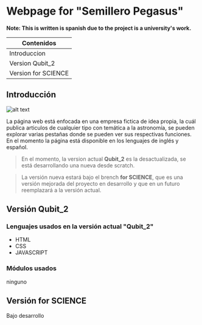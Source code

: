 # Webpage for "Semillero Pegasus"

**Note: This is written is spanish due to the project is a university's work.**

|      Contenidos     | 
| ------------------- |
| Introduccion        |
| Version Qubit_2     |
| Version for SCIENCE |

## Introducción

![alt text][logo]



La página web está enfocada en una empresa fictica de idea propia, la cuál publica articulos de cualquier tipo      con temática a la astronomía, se pueden explorar varias pestañas donde se pueden ver sus respectivas funciones. En el momento la página está disponible en los lenguajes de inglés y español.

>En el momento, la version actual **Qubit_2** es la desactualizada, se está desarrollando una nueva desde scratch. 

>La versión nueva estará bajo el brench **for SCIENCE**, que es una versión mejorada del proyecto en desarrollo y que en un futuro
>reemplazará a la versión actual.


## Versión Qubit_2


### Lenguajes usados en la versión actual "Qubit_2"

<ul>
<li>HTML</li>
<li>CSS</li>
<li>JAVASCRIPT</li>
</ul>

### Módulos usados

ninguno

## Versión for SCIENCE

Bajo desarrollo




[logo]:https://github.com/ledzky/Qubit_2/blob/master/res/Icon.png
